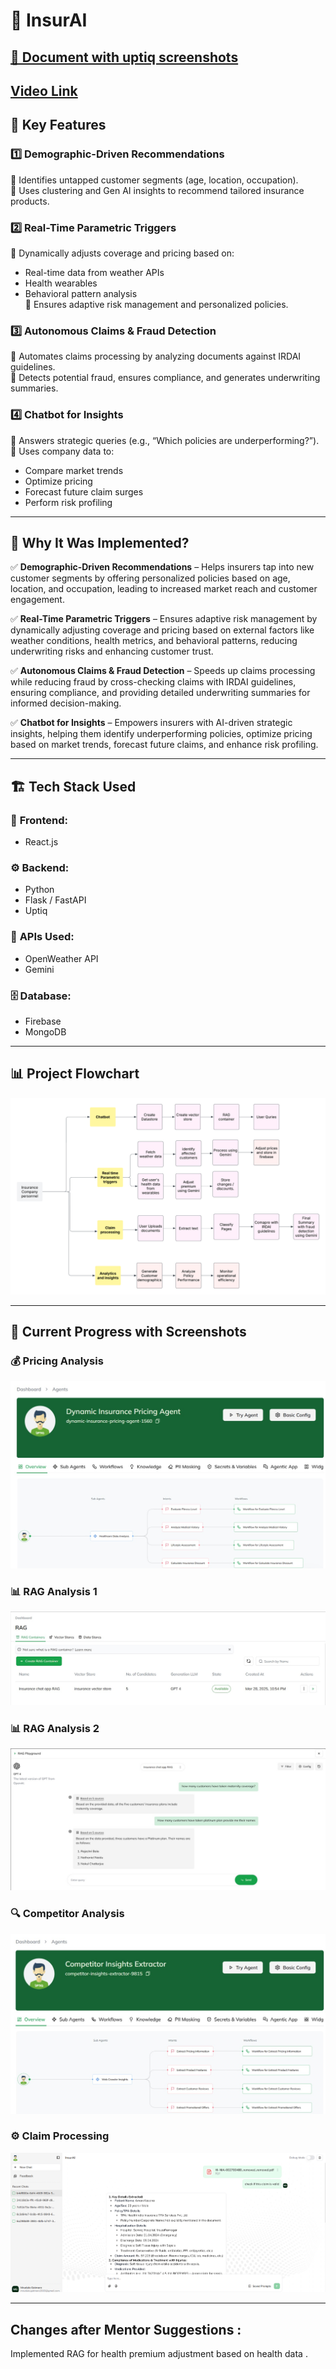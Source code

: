 # 🚀 InsurAI
## [📄 Document with uptiq screenshots ](https://docs.google.com/document/d/1fPQrNFWIAjhBeFarG0BE8zfYT74VIS0f_JlihpdfmYo/edit?usp=sharing)  
## [Video Link](https://youtu.be/F7vaE0me3tg)
## 📌 Key Features

### 1️⃣ Demographic-Driven Recommendations  
🔹 Identifies untapped customer segments (age, location, occupation).  
🔹 Uses clustering and Gen AI insights to recommend tailored insurance products.  

### 2️⃣ Real-Time Parametric Triggers  
🔹 Dynamically adjusts coverage and pricing based on:  
   - Real-time data from weather APIs  
   - Health wearables  
   - Behavioral pattern analysis  
🔹 Ensures adaptive risk management and personalized policies.  

### 3️⃣ Autonomous Claims & Fraud Detection  
🔹 Automates claims processing by analyzing documents against IRDAI guidelines.  
🔹 Detects potential fraud, ensures compliance, and generates underwriting summaries.  

### 4️⃣ Chatbot for Insights  
🔹 Answers strategic queries (e.g., “Which policies are underperforming?”).  
🔹 Uses company data to:  
   - Compare market trends  
   - Optimize pricing  
   - Forecast future claim surges  
   - Perform risk profiling  

---

## 🎯 Why It Was Implemented?

✅ **Demographic-Driven Recommendations** – Helps insurers tap into new customer segments by offering personalized policies based on age, location, and occupation, leading to increased market reach and customer engagement.
 
✅ **Real-Time Parametric Triggers** –  Ensures adaptive risk management by dynamically adjusting coverage and pricing based on external factors like weather conditions, health metrics, and behavioral patterns, reducing underwriting risks and enhancing customer trust.

✅ **Autonomous Claims & Fraud Detection** – Speeds up claims processing while reducing fraud by cross-checking claims with IRDAI guidelines, ensuring compliance, and providing detailed underwriting summaries for informed decision-making.

✅ **Chatbot for Insights** – Empowers insurers with AI-driven strategic insights, helping them identify underperforming policies, optimize pricing based on market trends, forecast future claims, and enhance risk profiling.

---

## 🏗️ Tech Stack Used

### 📌 **Frontend:**  
- React.js  

### ⚙️ **Backend:**  
- Python  
- Flask / FastAPI  
- Uptiq  

### 🔗 **APIs Used:**  
- OpenWeather API  
- Gemini  

### 🗄️ **Database:**  
- Firebase  
- MongoDB  

---

## 📊 Project Flowchart  
![Flowchart](screenshots/Flowchart%20(1).png)  

---

## 🚀 Current Progress with Screenshots  

### 💰 Pricing Analysis  
![Pricing](screenshots/Pricing.jpg)  

### 📊 RAG Analysis 1  
![RAG1](screenshots/RAG1.jpg)  

### 📊 RAG Analysis 2  
![RAG2](screenshots/RAG2.jpg)  

### 🔍 Competitor Analysis  
![Competitor](screenshots/competitor.jpg)  

### ⚙️ Claim Processing  
![Processing](screenshots/claim_processing_output.png)  

---
## Changes after Mentor Suggestions : 

 Implemented RAG for health premium adjustment based on health data .
